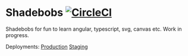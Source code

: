 
# Shadebobs [![CircleCI](https://circleci.com/gh/torbjorv/shadebobs/tree/master.svg?style=svg)](https://circleci.com/gh/torbjorv/shadebobs/tree/master)
Shadebobs for fun to learn angular, typescript, svg, canvas etc. Work in progress.

Deployments: [Production](https://torbjorv.github.com/shadebobs) 
[Staging](https://htmlpreview.github.io/?https://github.com/torbjorv/shadebobs/blob/gh-pages-staging/index.html)
